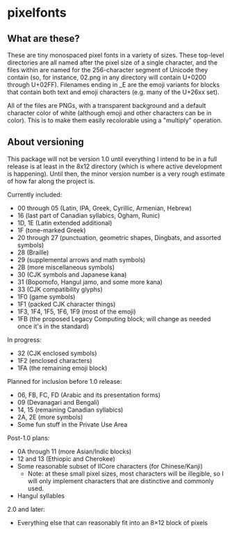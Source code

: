 # pixelfonts

## What are these?

These are tiny monospaced pixel fonts in a variety of sizes. These top-level directories are all named after the pixel size of a single character, and the files within are named for the 256-character segment of Unicode they contain (so, for instance, 02.png in any directory will contain U+0200 through U+02FF). Filenames ending in _E are the emoji variants for blocks that contain both text and emoji characters (e.g. many of the U+26xx set).

All of the files are PNGs, with a transparent background and a default character color of white (although emoji and other characters can be in color). This is to make them easily recolorable using a "multiply" operation.

## About versioning

This package will not be version 1.0 until everything I intend to be in a full release is at least in the 8x12 directory (which is where active development is happening). Until then, the minor version number is a very rough estimate of how far along the project is.

Currently included:
* 00 through 05 (Latin, IPA, Greek, Cyrillic, Armenian, Hebrew)
* 16 (last part of Canadian syllabics, Ogham, Runic)
* 1D, 1E (Latin extended additional)
* 1F (tone-marked Greek)
* 20 through 27 (punctuation, geometric shapes, Dingbats, and assorted symbols)
* 28 (Braille)
* 29 (supplemental arrows and math symbols)
* 2B (more miscellaneous symbols)
* 30 (CJK symbols and Japanese kana)
* 31 (Bopomofo, Hangul jamo, and some more kana)
* 33 (CJK compatibility glyphs)
* 1F0 (game symbols)
* 1F1 (packed CJK character things)
* 1F3, 1F4, 1F5, 1F6, 1F9 (most of the emoji)
* 1FB (the proposed Legacy Computing block; will change as needed once it's in the standard)

In progress:
* 32 (CJK enclosed symbols)
* 1F2 (enclosed characters)
* 1FA (the remaining emoji block)

Planned for inclusion before 1.0 release:
* 06, FB, FC, FD (Arabic and its presentation forms)
* 09 (Devanagari and Bengali)
* 14, 15 (remaining Canadian syllabics)
* 2A, 2E (more symbols)
* Some fun stuff in the Private Use Area

Post-1.0 plans:
* 0A through 11 (more Asian/Indic blocks)
* 12 and 13 (Ethiopic and Cherokee)
* Some reasonable subset of IICore characters (for Chinese/Kanji)
  * Note: at these small pixel sizes, most characters will be illegible, so I will only implement characters that are distinctive and commonly used.
* Hangul syllables

2.0 and later:
* Everything else that can reasonably fit into an 8×12 block of pixels
